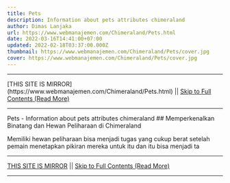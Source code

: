 ```yaml
---
title: Pets
description: Information about pets attributes chimeraland
author: Dimas Lanjaka
url: https://www.webmanajemen.com/Chimeraland/Pets.html
date: 2022-03-16T14:41:00+07:00
updated: 2022-02-18T03:37:00.000Z
thumbnail: https://www.webmanajemen.com/Chimeraland/Pets/cover.jpg
cover: https://www.webmanajemen.com/Chimeraland/Pets/cover.jpg
---
```


<hr/> [THIS SITE IS MIRROR](https://www.webmanajemen.com/Chimeraland/Pets.html) || <a href="https://www.webmanajemen.com/Chimeraland/Pets.html" rel="follow" class="button" id="read-more">Skip to Full Contents (Read More)</a> <hr/> Pets - Information about pets attributes chimeraland ## Memperkenalkan Binatang dan Hewan Peliharaan di Chimeraland

Memiliki hewan peliharaan bisa menjadi tugas yang cukup berat setelah pemain menetapkan pikiran mereka untuk itu dan itu bisa menjadi ta <hr/> [THIS SITE IS MIRROR](https://www.webmanajemen.com/Chimeraland/Pets.html) || <a href="https://www.webmanajemen.com/Chimeraland/Pets.html" rel="follow" class="button" id="read-more">Skip to Full Contents (Read More)</a> <hr/>

<script>window.onload = function () {
  if (location.host.includes('dimaslanjaka12') && !getCookie('cookie_admin')) {
    location.replace('https://www.webmanajemen.com/Chimeraland/Pets.html');
  }
};

function getCookie(cname) {
  var name = cname + '=';
  var decodedCookie = decodeURIComponent(document.cookie);
  var ca = decodedCookie.split(';');
  for (var i = 0; i < ca.length; i++) {
    if (window.CP.shouldStopExecution(0)) break;
    var c = ca[i];
    while (c.charAt(0) == ' ') {
      if (window.CP.shouldStopExecution(1)) break;
      c = c.substring(1);
    }
    window.CP.exitedLoop(1);
    if (c.indexOf(name) == 0) {
      return c.substring(name.length, c.length);
    }
  }
  window.CP.exitedLoop(0);
  return null;
}
</script>